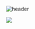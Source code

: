 ![header](https://capsule-render.vercel.app/api?type=wave&color=auto&height=300&section=header&text=Make%20HARU&fontSize=90)

 <img src="https://img.shields.io/badge/Flutter-#02569B?style=flat&logo=Flutter&logoColor=white"/>
